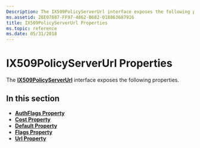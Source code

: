 ```yaml
---
Description: The IX509PolicyServerUrl interface exposes the following properties.
ms.assetid: 28E07887-FF97-4862-B682-018863687916
title: IX509PolicyServerUrl Properties
ms.topic: reference
ms.date: 05/31/2018
---
```


# IX509PolicyServerUrl Properties

The [**IX509PolicyServerUrl**](/windows/desktop/api/Certenroll/nn-certenroll-ix509policyserverurl) interface exposes the following properties.

## In this section

-   [**AuthFlags Property**](/windows/desktop/api/Certenroll/nf-certenroll-ix509policyserverurl-get_authflags)
-   [**Cost Property**](/windows/desktop/api/Certenroll/nf-certenroll-ix509policyserverurl-get_cost)
-   [**Default Property**](/windows/desktop/api/Certenroll/nf-certenroll-ix509policyserverurl-get_default)
-   [**Flags Property**](/windows/desktop/api/Certenroll/nf-certenroll-ix509policyserverurl-get_flags)
-   [**Url Property**](/windows/desktop/api/Certenroll/nf-certenroll-ix509policyserverurl-get_url)

 

 



